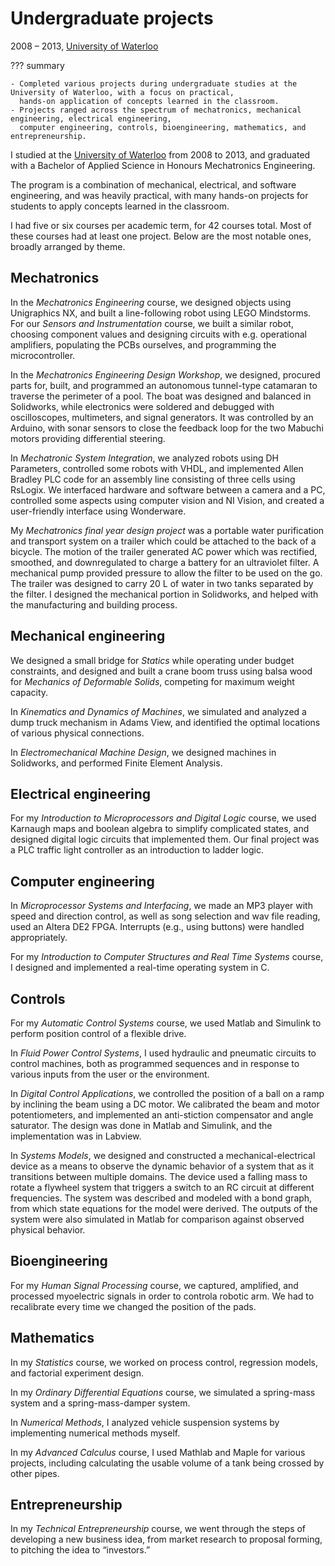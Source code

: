 # Undergraduate projects
2008 &ndash; 2013, [University of Waterloo](../education/uwaterloo.md)

??? summary

    - Completed various projects during undergraduate studies at the University of Waterloo, with a focus on practical,
      hands-on application of concepts learned in the classroom.
    - Projects ranged across the spectrum of mechatronics, mechanical engineering, electrical engineering,
      computer engineering, controls, bioengineering, mathematics, and entrepreneurship.

I studied at the [University of Waterloo](../education/uwaterloo.md) from 2008 to 2013,
and graduated with a Bachelor of Applied Science in Honours Mechatronics Engineering.

The program is a combination of mechanical, electrical, and software engineering,
and was heavily practical, with many hands-on projects for students to apply concepts learned in the classroom.

I had five or six courses per academic term, for 42 courses total. Most of these courses had at least one project.
Below are the most notable ones, broadly arranged by theme.

## Mechatronics
In the _Mechatronics Engineering_ course, we designed objects using Unigraphics NX, and built a line-following robot using LEGO Mindstorms.
For our _Sensors and Instrumentation_ course, we built a similar robot,
choosing component values and designing circuits with e.g. operational amplifiers, populating the PCBs ourselves, and programming the microcontroller.

In the _Mechatronics Engineering Design Workshop_, we designed, procured parts for, built, and programmed
an autonomous tunnel-type catamaran to traverse the perimeter of a pool.
The boat was designed and balanced in Solidworks,
while electronics were soldered and debugged with oscilloscopes, multimeters, and signal generators.
It was controlled by an Arduino, with sonar sensors to close the feedback loop for the two Mabuchi motors providing differential steering.

In _Mechatronic System Integration_, we analyzed robots using DH Parameters, controlled some robots with VHDL,
and implemented Allen Bradley PLC code for an assembly line consisting of three cells using RsLogix.
We interfaced hardware and software between a camera and a PC,
controlled some aspects using computer vision and NI Vision, and created a user-friendly interface using Wonderware.

My _Mechatronics final year design project_ was a portable water purification and transport system on a trailer which could be attached to the back of a bicycle.
The motion of the trailer generated AC power which was rectified, smoothed, and downregulated to charge a battery for an ultraviolet filter.
A mechanical pump provided pressure to allow the filter to be used on the go.
The trailer was designed to carry 20 L of water in two tanks separated by the filter.
I designed the mechanical portion in Solidworks, and helped with the manufacturing and building process.


## Mechanical engineering
We designed a small bridge for _Statics_ while operating under budget constraints,
and designed and built a crane boom truss using balsa wood for _Mechanics of Deformable Solids_, competing for maximum weight capacity.

In _Kinematics and Dynamics of Machines_, we simulated and analyzed a dump truck mechanism in Adams View,
and identified the optimal locations of various physical connections.

In _Electromechanical Machine Design_, we designed machines in Solidworks, and performed Finite Element Analysis.

## Electrical engineering
For my _Introduction to Microprocessors and Digital Logic_ course, we used Karnaugh maps and boolean algebra to simplify complicated states,
and designed digital logic circuits that implemented them.
Our final project was a PLC traffic light controller as an introduction to ladder logic.

## Computer engineering
In _Microprocessor Systems and Interfacing_, we made an MP3 player with speed and direction control,
as well as song selection and wav file reading, used an Altera DE2 FPGA.
Interrupts (e.g., using buttons) were handled appropriately.

For my _Introduction to Computer Structures and Real Time Systems_ course,
I designed and implemented a real-time operating system in C.

## Controls
For my _Automatic Control Systems_ course, we used Matlab and Simulink to perform position control of a flexible drive.

In _Fluid Power Control Systems_, I used hydraulic and pneumatic circuits to control machines,
both as programmed sequences and in response to various inputs from the user or the environment.

In _Digital Control Applications_, we controlled the position of a ball on a ramp by inclining the beam using a DC motor.
We calibrated the beam and motor potentiometers, and implemented an anti-stiction compensator and angle saturator.
The design was done in Matlab and Simulink, and the implementation was in Labview.

In _Systems Models_, we designed and constructed a mechanical-electrical device
as a means to observe the dynamic behavior of a system that as it transitions between multiple domains.
The device used a falling mass to rotate a flywheel system that triggers a switch to an RC circuit at different frequencies.
The system was described and modeled with a bond graph, from which state equations for the model were derived.
The outputs of the system were also simulated in Matlab for comparison against observed physical behavior.

## Bioengineering
For my _Human Signal Processing_ course, we captured, amplified, and processed myoelectric signals in order to controla robotic arm.
We had to recalibrate every time we changed the position of the pads.

## Mathematics
In my _Statistics_ course, we worked on process control, regression models, and factorial experiment design.

In my _Ordinary Differential Equations_ course, we simulated a spring-mass system and a spring-mass-damper system.

In _Numerical Methods_, I analyzed vehicle suspension systems by implementing numerical methods myself.

In my _Advanced Calculus_ course, I used Mathlab and Maple for various projects,
including calculating the usable volume of a tank being crossed by other pipes.

## Entrepreneurship
In my _Technical Entrepreneurship_ course, we went through the steps of developing a new business idea,
from market research to proposal forming, to pitching the idea to “investors.”
